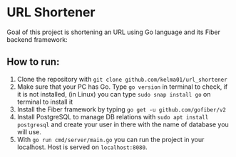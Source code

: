 # URL Shortener

Goal of this project is shortening an URL using Go language and its Fiber backend framework:

## How to run:

1. Clone the repository with `git clone github.com/kelma01/url_shortener`
2. Make sure that your PC has Go. Type `go version` in terminal to check, if it is not installed, (in Linux) you can type `sudo snap install go` on terminal to install it
3. Install the Fiber framework by typing `go get -u github.com/gofiber/v2`
4. Install PostgreSQL to manage DB relations with `sudo apt install postgresql` and create your user in there with the name of database you will use.
5. With `go run cmd/server/main.go` you can run the project in your localhost. Host is served on `localhost:8080`.

